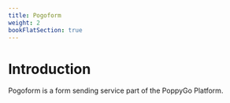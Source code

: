 ```yaml
---
title: Pogoform
weight: 2
bookFlatSection: true
---
```


# Introduction

Pogoform is a form sending service part of the PoppyGo Platform.
